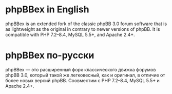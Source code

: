 # phpBBex in English #

phpBBex is an extended fork of the classic phpBB 3.0 forum software that is as lightweight as the original in contrary to newer versions of phpBB. It is compatible with PHP 7.2–8.4, MySQL 5.5+, and Apache 2.4+.

# phpBBex по-русски #

phpBBex — это расширенный форк классического движка форумов phpBB 3.0, который такой же легковесный, как и оригинал, в отличие от более новых версий phpBB. Соовместим с PHP 7.2–8.4, MySQL 5.5+ и Apache 2.4+.
